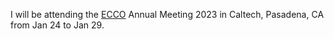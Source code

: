 I will be attending the <a href="https://ecco-group.org/">ECCO</a> Annual Meeting 2023 in Caltech, Pasadena, CA from Jan 24 to Jan 29.
